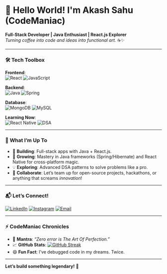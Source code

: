 # 👋 Hello World! I'm Akash Sahu (CodeManiac)  
**Full-Stack Developer | Java Enthusiast | React.js Explorer**  
*Turning coffee into code and ideas into functional art.* ☕️✨  

---

### 🛠️ **Tech Toolbox**  
**Frontend**:  
![React](https://img.shields.io/badge/React-20232A?style=flat&logo=react&logoColor=61DAFB)
![JavaScript](https://img.shields.io/badge/JavaScript-F7DF1E?style=flat&logo=javascript&logoColor=black)  

**Backend**:  
![Java](https://img.shields.io/badge/Java-ED8B00?style=flat&logo=openjdk&logoColor=white)
![Spring](https://img.shields.io/badge/Spring-6DB33F?style=flat&logo=spring&logoColor=white)  

**Database**:  
![MongoDB](https://img.shields.io/badge/MongoDB-47A248?style=flat&logo=mongodb&logoColor=white)
![MySQL](https://img.shields.io/badge/MySQL-4479A1?style=flat&logo=mysql&logoColor=white)  

**Learning Now**:  
![React Native](https://img.shields.io/badge/React_Native-20232A?style=flat&logo=react&logoColor=61DAFB)
![DSA](https://img.shields.io/badge/DSA-Java-ED8B00?style=flat&logo=java&logoColor=white)  

---

### 🚀 **What I’m Up To**  
- 🔭 **Building**: Full-stack apps with Java + React.js.  
- 🌱 **Growing**: Mastery in Java frameworks (Spring/Hibernate) and React Native for cross-platform magic.  
- 💡 **Exploring**: Advanced DSA patterns to solve problems like a pro.  
- 🤝 **Collaborate**: Let’s team up for open-source projects, hackathons, or anything that screams *innovation*!  

---

### 📬 **Let’s Connect!**  
[![LinkedIn](https://img.shields.io/badge/LinkedIn-Akash_Sahu-0077B5?style=flat&logo=linkedin)](https://www.linkedin.com/in/public-class-myprofile/)
[![Instagram](https://img.shields.io/badge/Instagram-@betheaakashhh-E4405F?style=flat&logo=instagram)](https://instagram.com/betheaakashhh)
[![Email](https://img.shields.io/badge/Email-sahu.aakash1008%40gmail.com-D14836?style=flat&logo=gmail)](mailto:sahu.aakash1008@gmail.com)  

---

### ⚡ **CodeManiac Chronicles**  
- 🎯 **Mantra**: *“Zero error is The Art Of Perfection.”*  
- 📈 **GitHub Stats**: [![GitHub Streak](https://streak-stats.demolab.com?user=betheaakashhh&theme=dark&hide_border=true)](https://git.io/streak-stats)  
- 😄 **Fun Fact**: I’ve debugged code in my dreams. Twice.  

---

**Let’s build something legendary!** 🚀  
